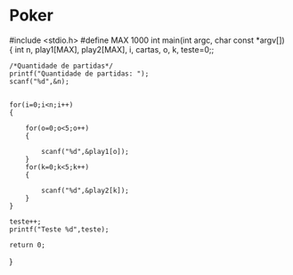 # Poker
#include <stdio.h>
#define MAX 1000
int main(int argc, char const *argv[])
{
    int n, play1[MAX], play2[MAX], i, cartas, o, k, teste=0;;

    /*Quantidade de partidas*/
    printf("Quantidade de partidas: ");
    scanf("%d",&n);


    for(i=0;i<n;i++)
    {

        for(o=0;o<5;o++)
        {

            scanf("%d",&play1[o]);
        }
        for(k=0;k<5;k++)
        {

            scanf("%d",&play2[k]);
        }
    }
    
    teste++;
    printf("Teste %d",teste);

    return 0;
}
